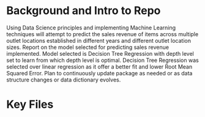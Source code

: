 <h1>Background and Intro to Repo</h1>
Using Data Science principles and implementing Machine Learning techniques will attempt to predict the sales revenue of items across multiple outlet locations established in different years and different outlet location sizes.
Report on the model selected for predicting sales revenue implemented.
Model selected is Decision Tree Regression with depth level set to learn from which depth level is optimal.
Decision Tree Regression was selected over linear regression as it offer a better fit and lower Root Mean Squared Error.
Plan to continuously update package as needed or as data structure changes or data dictionary evolves.

<h1>Key Files</h1>
<a href="/Machine Learning Sales Prediction Model">
